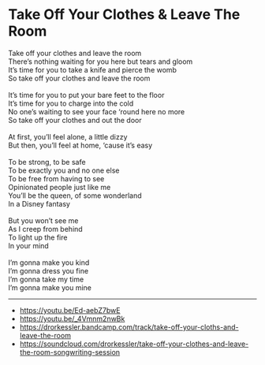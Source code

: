 # Take Off Your Clothes & Leave The Room

Take off your clothes and leave the room\
There’s nothing waiting for you here but tears and gloom\
It’s time for you to take a knife and pierce the womb\
So take off your clothes and leave the room\
\
It’s time for you to put your bare feet to the floor\
It’s time for you to charge into the cold\
No one’s waiting to see your face ‘round here no more\
So take off your clothes and out the door\
\
At first, you’ll feel alone, a little dizzy\
But then, you’ll feel at home, ‘cause it’s easy\
\
To be strong, to be safe\
To be exactly you and no one else\
To be free from having to see\
Opinionated people just like me\
You’ll be the queen, of some wonderland\
In a Disney fantasy\
\
But you won’t see me\
As I creep from behind\
To light up the fire\
In your mind\
\
I’m gonna make you kind\
I’m gonna dress you fine\
I’m gonna take my time\
I’m gonna make you mine

---
- https://youtu.be/Ed-aebZ7bwE
- https://youtu.be/_4Vmnm2nwBk
- https://drorkessler.bandcamp.com/track/take-off-your-cloths-and-leave-the-room
- https://soundcloud.com/drorkessler/take-off-your-clothes-and-leave-the-room-songwriting-session
